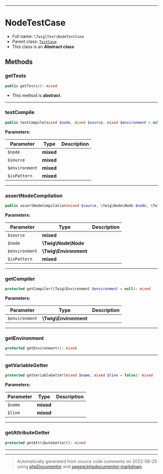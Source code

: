 ***

# NodeTestCase





* Full name: `\Twig\Test\NodeTestCase`
* Parent class: [`TestCase`](../../PHPUnit/Framework/TestCase.md)
* This class is an **Abstract class**




## Methods


### getTests



```php
public getTests(): mixed
```




* This method is **abstract**.






***

### testCompile



```php
public testCompile(mixed $node, mixed $source, mixed $environment = null, mixed $isPattern = false): mixed
```








**Parameters:**

| Parameter | Type | Description |
|-----------|------|-------------|
| `$node` | **mixed** |  |
| `$source` | **mixed** |  |
| `$environment` | **mixed** |  |
| `$isPattern` | **mixed** |  |




***

### assertNodeCompilation



```php
public assertNodeCompilation(mixed $source, \Twig\Node\Node $node, \Twig\Environment $environment = null, mixed $isPattern = false): mixed
```








**Parameters:**

| Parameter | Type | Description |
|-----------|------|-------------|
| `$source` | **mixed** |  |
| `$node` | **\Twig\Node\Node** |  |
| `$environment` | **\Twig\Environment** |  |
| `$isPattern` | **mixed** |  |




***

### getCompiler



```php
protected getCompiler(\Twig\Environment $environment = null): mixed
```








**Parameters:**

| Parameter | Type | Description |
|-----------|------|-------------|
| `$environment` | **\Twig\Environment** |  |




***

### getEnvironment



```php
protected getEnvironment(): mixed
```











***

### getVariableGetter



```php
protected getVariableGetter(mixed $name, mixed $line = false): mixed
```








**Parameters:**

| Parameter | Type | Description |
|-----------|------|-------------|
| `$name` | **mixed** |  |
| `$line` | **mixed** |  |




***

### getAttributeGetter



```php
protected getAttributeGetter(): mixed
```











***


***
> Automatically generated from source code comments on 2022-06-25 using [phpDocumentor](http://www.phpdoc.org/) and [saggre/phpdocumentor-markdown](https://github.com/Saggre/phpDocumentor-markdown)
